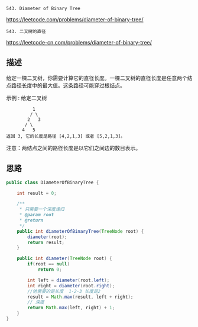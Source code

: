`543. Diameter of Binary Tree`

<https://leetcode.com/problems/diameter-of-binary-tree/>

`543. 二叉树的直径`

<https://leetcode-cn.com/problems/diameter-of-binary-tree/>

## 描述
给定一棵二叉树，你需要计算它的直径长度。一棵二叉树的直径长度是任意两个结点路径长度中的最大值。这条路径可能穿过根结点。

示例 :
给定二叉树
```
          1
         / \
        2   3
       / \     
      4   5    
返回 3, 它的长度是路径 [4,2,1,3] 或者 [5,2,1,3]。
```
注意：两结点之间的路径长度是以它们之间边的数目表示。


## 思路

```java
public class DiameterOfBinaryTree {

    int result = 0;

    /**
     * 只需要一个深度递归
     * @param root
     * @return
     */
    public int diameterOfBinaryTree(TreeNode root) {
        diameter(root);
        return result;
    }

    public int diameter(TreeNode root) {
        if(root == null)
            return 0;

        int left = diameter(root.left);
        int right = diameter(root.right);
        //他需要的是长度  1-2-3 长度是2
        result = Math.max(result, left + right);
        // 深度
        return Math.max(left, right) + 1;
    }
}

```


